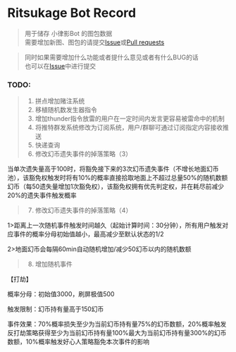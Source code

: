 # Ritsukage Bot Record  

> 用于储存 小律影Bot 的图包数据  
> 需要增加新图、图包的请提交[Issue](https://github.com/BAKAOLC/RitsukageBotRecord/issues)或[Pull requests](https://github.com/BAKAOLC/RitsukageBotRecord/pulls)  

> 同时如果需要增加什么功能或者提什么意见或者有什么BUG的话  
> 也可以在[Issue](https://github.com/BAKAOLC/RitsukageBotRecord/issues)中进行提交  

### TODO:  
> 1. 拼点增加赌注系统  
> 2. 移植随机数发生器指令  
> 3. 增加thunder指令放雷的用户在一定时间内发言更容易被雷命中的机制  
> 4. 将推特群发系统修改为订阅系统，用户/群聊可通过订阅指定内容接收推送  
> 5. 快递查询  
> 6. 修改幻币遗失事件的掉落策略（3）
当单次遗失量高于100时，将豁免接下来的3次幻币遗失事件（不增长地面幻币池），该豁免权触发时将有10%的概率直接拾取地面上不超过总量50%的随机数额幻币（每50遗失量增加1次豁免权），该豁免权拥有优先判定权，并在耗尽前减少20%的遗失事件触发概率  
> 7. 修改幻币遗失事件的掉落策略（4）
1>距离上一次随机事件触发时间越久（起始计算时间：30分钟），所有用户触发对应事件的概率分母初始值越小，最高减少至默认状态的1/2
2>地面幻币会每隔60min自动随机增加/减少50幻币以内的随机数额  
> 8. 增加随机事件
【打劫】
概率分母：初始值3000，刷屏极值500
触发限制：幻币持有量高于150幻币
事件效果：70%概率损失至少为当前幻币持有量75%的幻币数额，20%概率触发反打劫策略获得至少为当前幻币持有量100%最大为当前幻币持有量300%的幻币数额，10%概率触发好心人策略豁免本次事件的影响  